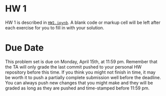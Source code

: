 # HW 1

HW 1 is described in [`HW1.ipynb`](./HW1.ipynb). A blank code or markup cell will be left after each exercise for you to fill in with your solution.

# Due Date

This problem set is due on Monday, April 15th, at 11:59 pm. Remember that the TA will only grade the last commit pushed to your personal HW repository before this time. If you think you might not finish in time, it may be worth it to push a partially complete submission well before the deadline. You can always push new changes that you might make and they will be graded as long as they are pushed and time-stamped before 11:59 pm.

